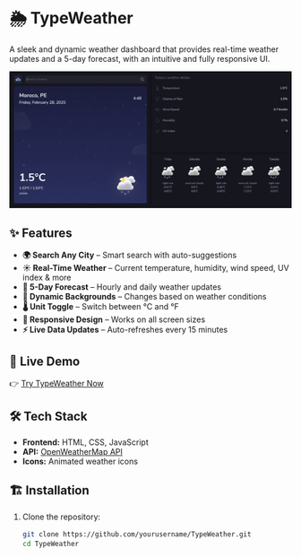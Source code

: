 # 🌦️ TypeWeather

A sleek and dynamic weather dashboard that provides real-time weather updates and a 5-day forecast, with an intuitive and fully responsive UI.

![TypeWeather Preview](./Screenshot.png)

## ✨ Features

- **🌍 Search Any City** – Smart search with auto-suggestions
- **☀️ Real-Time Weather** – Current temperature, humidity, wind speed, UV index & more
- **📅 5-Day Forecast** – Hourly and daily weather updates
- **🎨 Dynamic Backgrounds** – Changes based on weather conditions
- **🌡️ Unit Toggle** – Switch between °C and °F
- **📱 Responsive Design** – Works on all screen sizes
- **⚡ Live Data Updates** – Auto-refreshes every 15 minutes

## 🚀 Live Demo

👉 [Try TypeWeather Now](https://dynamic-axolotl-2be717.netlify.app/)

## 🛠️ Tech Stack

- **Frontend:** HTML, CSS, JavaScript
- **API:** [OpenWeatherMap API](https://openweathermap.org/api)
- **Icons:** Animated weather icons

## 🏗️ Installation

1. Clone the repository:
   ```bash
   git clone https://github.com/yourusername/TypeWeather.git
   cd TypeWeather
   ```

